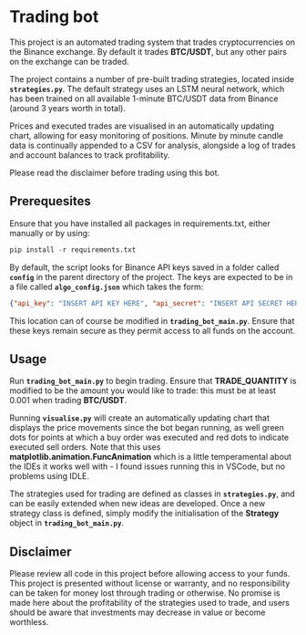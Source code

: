 # Trading bot

This project is an automated trading system that trades cryptocurrencies on the Binance exchange. By default it trades **BTC/USDT**, but any other pairs on the exchange can be traded.

The project contains a number of pre-built trading strategies, located inside **`strategies.py`**. The default strategy uses an LSTM neural network, which has been trained on all available 1-minute BTC/USDT data from Binance (around 3 years worth in total). 

Prices and executed trades are visualised in an automatically updating chart, allowing for easy monitoring of positions. Minute by minute candle data is continually appended to a CSV for analysis, alongside a log of trades and account balances to track profitability.

Please read the disclaimer before trading using this bot.


## Prerequesites

Ensure that you have installed all packages in requirements.txt, either manually or by using:

```python
pip install -r requirements.txt
```

By default, the script looks for Binance API keys saved in a folder called **`config`** in the parent directory of the project. The keys are expected to be in a file called **`algo_config.json`**  which takes the form:

```json
{"api_key": "INSERT API KEY HERE", "api_secret": "INSERT API SECRET HERE"}
```

This location can of course be modified in **`trading_bot_main.py`**. Ensure that these keys remain secure as they permit access to all funds on the account.

## Usage

Run **`trading_bot_main.py`** to begin trading. Ensure that **TRADE_QUANTITY** is modified to be the amount you would like to trade: this must be at least 0.001 when trading **BTC/USDT**.

Running **`visualise.py`** will create an automatically updating chart that displays the price movements since the bot began running, as well green dots for points at which a buy order was executed and red dots to indicate executed sell orders. Note that this uses **matplotlib.animation.FuncAnimation** which is a little temperamental about the IDEs it  works well with - I found issues running this in VSCode, but no problems using IDLE.

The strategies used for trading are defined as classes in **`strategies.py`**, and can be easily extended when new ideas are developed. Once a new strategy class is defined, simply modify the initialisation of the **Strategy** object in **`trading_bot_main.py`**.

## Disclaimer

Please review all code in this project before allowing access to your funds. This project is presented without license or warranty, and no responsibility can be taken for money lost through trading or otherwise. No promise is made here about the profitability of the strategies used to trade, and users should be aware that investments may decrease in value or become worthless.